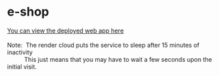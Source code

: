 # e-shop

[You can view the deployed web app here](https://e-shopnab.onrender.com/) <br />
<br>Note: &nbsp;The render cloud puts the service to sleep after 15 minutes of inactivity <br />
&emsp;&emsp;&nbsp;&nbsp;&nbsp;This just means that you may have to wait a few seconds upon the initial visit.
